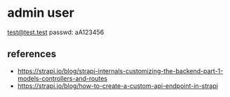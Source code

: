 # admin user
test@test.test
passwd: aA123456


## references
- https://strapi.io/blog/strapi-internals-customizing-the-backend-part-1-models-controllers-and-routes
- https://strapi.io/blog/how-to-create-a-custom-api-endpoint-in-strapi